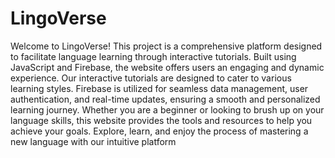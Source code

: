 <h1> LingoVerse</h1>
Welcome to LingoVerse! This project is a comprehensive platform designed to facilitate language learning through interactive tutorials.
Built using JavaScript and Firebase, the website offers users an engaging and dynamic experience. Our interactive tutorials are designed to cater to various learning styles.
Firebase is utilized for seamless data management, user authentication, and real-time updates, ensuring a smooth and personalized learning journey.
Whether you are a beginner or looking to brush up on your language skills, this website provides the tools and resources to help you achieve your goals.
Explore, learn, and enjoy the process of mastering a new language with our intuitive platform
